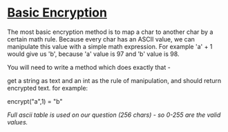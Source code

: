 # [Basic Encryption](https://www.codewars.com/kata/basic-encryption "https://www.codewars.com/kata/5862fb364f7ab46270000078")

The most basic encryption method is to map a char to another char by a certain math rule.
Because every char has an ASCII value, we can manipulate this value with a simple math expression. 
For example 'a' + 1 would give us 'b', because 'a' value is 97 and 'b' value is 98.

You will need to write a method which does exactly that - 

get a string as text and an int as the rule of manipulation, and should return encrypted text.
for example:

encrypt("a",1) = "b"

 *Full ascii table is used on our question (256 chars) - so 0-255 are the valid values.*